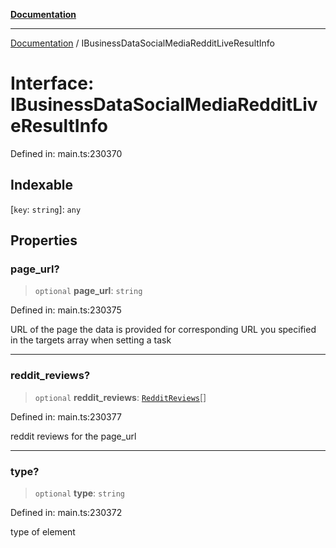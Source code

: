 [**Documentation**](../README.md)

***

[Documentation](../README.md) / IBusinessDataSocialMediaRedditLiveResultInfo

# Interface: IBusinessDataSocialMediaRedditLiveResultInfo

Defined in: main.ts:230370

## Indexable

\[`key`: `string`\]: `any`

## Properties

### page\_url?

> `optional` **page\_url**: `string`

Defined in: main.ts:230375

URL of the page the data is provided for
corresponding URL you specified in the targets array when setting a task

***

### reddit\_reviews?

> `optional` **reddit\_reviews**: [`RedditReviews`](../classes/RedditReviews.md)[]

Defined in: main.ts:230377

reddit reviews for the page_url

***

### type?

> `optional` **type**: `string`

Defined in: main.ts:230372

type of element
